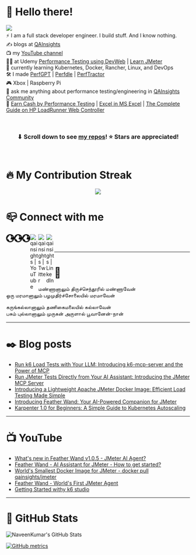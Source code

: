# 👋 Hello there! 
![](https://komarev.com/ghpvc/?username=QAInsights&color=brightgreen)  
 ⚡ I am a full stack developer engineer. I build stuff. And I know nothing.  
 ✍️ blogs at [QAInsights](https://qainsights.com)  
 📺 my [YouTube channel](https://qain.si/youtube)  
 👨‍🏫 at Udemy [Performance Testing using DevWeb](https://qain.si/devweb) | [Learn JMeter](https://www.udemy.com/course/learn-apache-jmeter/?referralCode=A263186828774CB459B7)  
 🌱 currently learning Kubernetes, Docker, Rancher, Linux, and DevOps  
 🛠 I made [PerfGPT](https://perfgpt.qainsights.com) | [Perfdle](https://perfdle.com) | [PerfTractor](https://perftractor.xyz)  
 🎮 Xbox | Raspberry Pi  
 💬 ask me anything about performance testing/engineering in [QAInsights Community](https://community.qainsights.com/)  
 📘 [Earn Cash by Performance Testing](https://amzn.to/3g0rOPF) | [Excel in MS Excel](https://amzn.to/3atvJDL) | [The Complete Guide on HP LoadRunner Web Controller](https://amzn.to/3aviYZ4)

<br/>
<h3 align="center">⬇ Scroll down to see <a href="https://github.com/QAInsights?tab=repositories">my repos</a>! ⭐ Stars are appreciated!</h3>
<br/>

# 🔥 My Contribution Streak

<p align="center">
  <a href="https://github.com/QAInsights/github-readme-streak-stats">
    <img src="https://github-readme-streak-stats.herokuapp.com/?user=QAInsights#version3"/>
  </a>
</p>

# 📪 Connect with me

[<img align="left" alt="qainsights.com" width="22px" src="https://raw.githubusercontent.com/iconic/open-iconic/master/svg/globe.svg" />][website]
[<img align="left" alt="qainsights.com" width="22px" src="https://raw.githubusercontent.com/iconic/open-iconic/master/svg/globe.svg" />][opensourcewebsite]
[<img align="left" alt="qainsights.com" width="22px" src="https://raw.githubusercontent.com/iconic/open-iconic/master/svg/globe.svg" />][community]
[<img align="left" alt="qainsights | YouTube" width="22px" src="https://cdn.jsdelivr.net/npm/simple-icons@v3/icons/youtube.svg" />][youtube]
[<img align="left" alt="qainsights | Twitter" width="22px" src="https://cdn.jsdelivr.net/npm/simple-icons@v3/icons/twitter.svg" />][twitter]
[<img align="left" alt="qainsights | LinkedIn" width="22px" src="https://cdn.jsdelivr.net/npm/simple-icons@v3/icons/linkedin.svg" />][linkedin]

<br />
<br />

---
# 📜 
<p style="text-align: left">
மண்ணானாலும் திருச்செந்தூரில் மண்ணாவேன்  <br/>
ஒரு மரமானாலும் பழமுதிர்ச்சோலையில் மரமாவேன்  <br/>

கருங்கல்லானாலும் தணிகைமலையில் கல்லாவேன்  <br/>
பசும் புல்லானாலும் முருகன் அருளால் பூவானேன்-நான்  
</p>

---

# ✒️ Blog posts
<!-- BLOG-POST-LIST:START -->
- [Run k6 Load Tests with Your LLM: Introducing k6-mcp-server and the Power of MCP](https://qainsights.com/run-k6-load-tests-with-your-llm-introducing-k6-mcp-server-and-the-power-of-mcp/)
- [Run JMeter Tests Directly from Your AI Assistant: Introducing the JMeter MCP Server](https://qainsights.com/run-jmeter-tests-directly-from-your-ai-assistant-introducing-the-jmeter-mcp-server/)
- [Introducing a Lightweight Apache JMeter Docker Image: Efficient Load Testing Made Simple](https://qainsights.com/introducing-a-lightweight-apache-jmeter-docker-image-efficient-load-testing-made-simple/)
- [Introducing Feather Wand: Your AI-Powered Companion for JMeter](https://qainsights.com/introducing-feather-wand-your-ai-powered-companion-for-jmeter/)
- [Karpenter 1.0 for Beginners: A Simple Guide to Kubernetes Autoscaling](https://qainsights.com/karpenter-1-0-for-beginners-a-simple-guide-to-kubernetes-autoscaling/)
<!-- BLOG-POST-LIST:END -->

---

# 📺 YouTube
<!-- YOUTUBE:START -->
- [What&#39;s new in Feather Wand v1.0.5 - JMeter AI Agent?](https://www.youtube.com/watch?v=z9fg0awThB0)
- [Feather Wand - AI Assistant for JMeter - How to get started?](https://www.youtube.com/watch?v=yuS_DSFt6tU)
- [World&#39;s Smallest Docker Image for JMeter - docker pull qainsights/jmeter](https://www.youtube.com/watch?v=Ph5-fwr4KF0)
- [Feather Wand - World&#39;s First JMeter Agent](https://www.youtube.com/watch?v=a1U1NYzeQl8)
- [Getting Started withy k6 studio](https://www.youtube.com/watch?v=9CUyZQJxtZg)
<!-- YOUTUBE:END -->

---
# 🌟 GitHub Stats

![NaveenKumar's GitHub Stats](https://github-readme-stats.vercel.app/api?username=qainsights&show_icons=true&theme=dracula)

[![GitHub metrics](https://metrics.lecoq.io/qainsights?pagespeed=1&languages=1&followup=1&isocalendar=1)](https://github.com/lowlighter/metrics)


[website]: https://qainsights.com
[twitter]: https://twitter.com/qainsights
[youtube]: https://youtube.com/qainsights
[linkedin]: https://linkedin.com/in/naveenkumarn
[community]: https://community.qainsights.com/
[opensourcewebsite]: https://qainsights.github.io/
